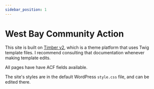 ```yaml
---
sidebar_position: 1
---
```


# West Bay Community Action

This site is built on [Timber v2](https://timber.github.io/docs/v2), which is a theme platform that uses Twig template files. I recommend consulting that documentation whenever making template edits.

All pages have have ACF fields available.

The site's styles are in the default WordPress `style.css` file, and can be edited there.
